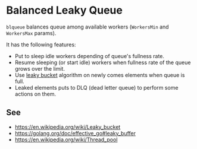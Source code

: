 # Balanced Leaky Queue

`blqueue` balances queue among available workers (`WorkersMin` and `WorkersMax` params).

It has the following features:
* Put to sleep idle workers depending of queue's fullness rate.
* Resume sleeping (or start idle) workers when fullness rate of the queue grows over the limit.
* Use [leaky bucket](https://en.wikipedia.org/wiki/Leaky_bucket) algorithm on newly comes elements when queue is full.
* Leaked elements puts to DLQ (dead letter queue) to perform some actions on them. 

## See

* https://en.wikipedia.org/wiki/Leaky_bucket
* https://golang.org/doc/effective_go#leaky_buffer
* https://en.wikipedia.org/wiki/Thread_pool
